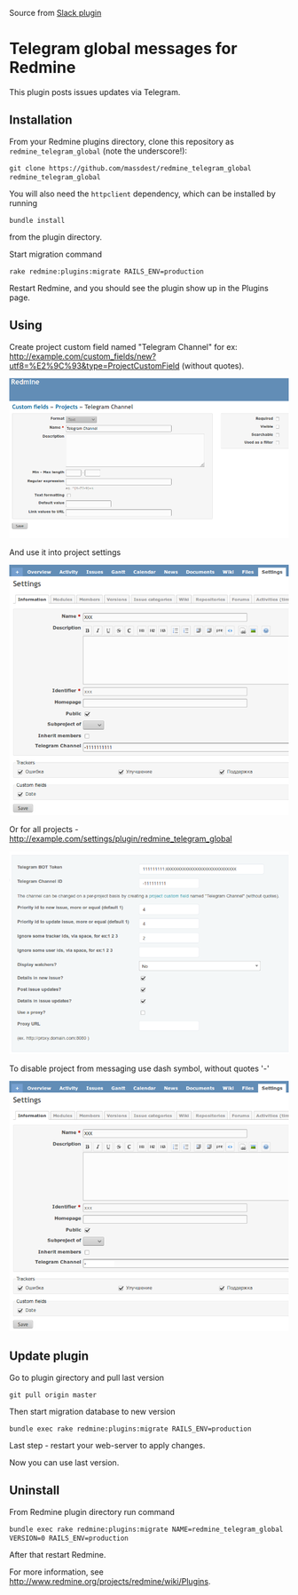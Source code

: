 Source from [Slack plugin](https://github.com/sciyoshi/redmine-slack)

# Telegram global messages for Redmine

This plugin posts issues updates via Telegram. 

## Installation

From your Redmine plugins directory, clone this repository as `redmine_telegram_global` (note
the underscore!):

    git clone https://github.com/massdest/redmine_telegram_global redmine_telegram_global

You will also need the `httpclient` dependency, which can be installed by running

    bundle install

from the plugin directory.

Start migration command

	rake redmine:plugins:migrate RAILS_ENV=production

Restart Redmine, and you should see the plugin show up in the Plugins page.

## Using

Create project custom field named "Telegram Channel" for ex: http://example.com/custom_fields/new?utf8=%E2%9C%93&type=ProjectCustomField (without quotes).

![Custom field](images/redmine_telegram_global_customfield.png)

And use it into project settings

![Project settings](images/redmine_telegram_global_project_settings.png)

Or for all projects - http://example.com/settings/plugin/redmine_telegram_global

![Plugin settings](images/redmine_telegram_global_setting.png)

To disable project from messaging use dash symbol, without quotes '-'

![Disable messaging](images/redmine_telegram_global_project_disable.png)

## Update plugin

Go to plugin girectory and pull last version
	
	git pull origin master

Then start migration database to new version

	bundle exec rake redmine:plugins:migrate RAILS_ENV=production

Last step - restart your web-server to apply changes.

Now you can use last version.

## Uninstall

From Redmine plugin directory run command

	bundle exec rake redmine:plugins:migrate NAME=redmine_telegram_global VERSION=0 RAILS_ENV=production

After that restart Redmine.

For more information, see http://www.redmine.org/projects/redmine/wiki/Plugins.




